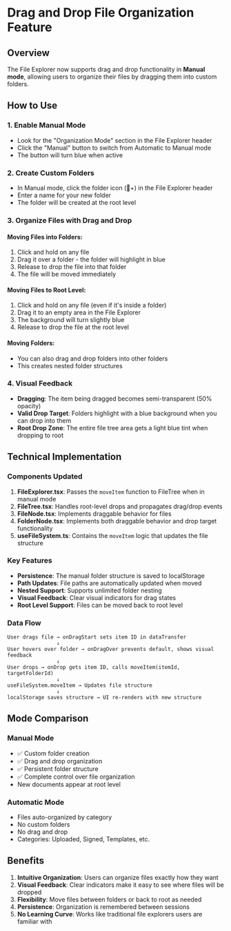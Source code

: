 # Drag and Drop File Organization Feature

## Overview

The File Explorer now supports drag and drop functionality in **Manual mode**, allowing users to organize their files by dragging them into custom folders.

## How to Use

### 1. Enable Manual Mode

- Look for the "Organization Mode" section in the File Explorer header
- Click the "Manual" button to switch from Automatic to Manual mode
- The button will turn blue when active

### 2. Create Custom Folders

- In Manual mode, click the folder icon (📁+) in the File Explorer header
- Enter a name for your new folder
- The folder will be created at the root level

### 3. Organize Files with Drag and Drop

#### Moving Files into Folders:

1. Click and hold on any file
2. Drag it over a folder - the folder will highlight in blue
3. Release to drop the file into that folder
4. The file will be moved immediately

#### Moving Files to Root Level:

1. Click and hold on any file (even if it's inside a folder)
2. Drag it to an empty area in the File Explorer
3. The background will turn slightly blue
4. Release to drop the file at the root level

#### Moving Folders:

- You can also drag and drop folders into other folders
- This creates nested folder structures

### 4. Visual Feedback

- **Dragging**: The item being dragged becomes semi-transparent (50% opacity)
- **Valid Drop Target**: Folders highlight with a blue background when you can drop into them
- **Root Drop Zone**: The entire file tree area gets a light blue tint when dropping to root

## Technical Implementation

### Components Updated

1. **FileExplorer.tsx**: Passes the `moveItem` function to FileTree when in manual mode
2. **FileTree.tsx**: Handles root-level drops and propagates drag/drop events
3. **FileNode.tsx**: Implements draggable behavior for files
4. **FolderNode.tsx**: Implements both draggable behavior and drop target functionality
5. **useFileSystem.ts**: Contains the `moveItem` logic that updates the file structure

### Key Features

- **Persistence**: The manual folder structure is saved to localStorage
- **Path Updates**: File paths are automatically updated when moved
- **Nested Support**: Supports unlimited folder nesting
- **Visual Feedback**: Clear visual indicators for drag states
- **Root Level Support**: Files can be moved back to root level

### Data Flow

```
User drags file → onDragStart sets item ID in dataTransfer
                ↓
User hovers over folder → onDragOver prevents default, shows visual feedback
                ↓
User drops → onDrop gets item ID, calls moveItem(itemId, targetFolderId)
                ↓
useFileSystem.moveItem → Updates file structure
                ↓
localStorage saves structure → UI re-renders with new structure
```

## Mode Comparison

### Manual Mode

- ✅ Custom folder creation
- ✅ Drag and drop organization
- ✅ Persistent folder structure
- ✅ Complete control over file organization
- New documents appear at root level

### Automatic Mode

- Files auto-organized by category
- No custom folders
- No drag and drop
- Categories: Uploaded, Signed, Templates, etc.

## Benefits

1. **Intuitive Organization**: Users can organize files exactly how they want
2. **Visual Feedback**: Clear indicators make it easy to see where files will be dropped
3. **Flexibility**: Move files between folders or back to root as needed
4. **Persistence**: Organization is remembered between sessions
5. **No Learning Curve**: Works like traditional file explorers users are familiar with
